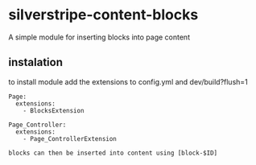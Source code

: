 # silverstripe-content-blocks
A simple module for inserting blocks into page content

## instalation

to install module add the extensions to config.yml and dev/build?flush=1

```
Page:
  extensions:
    - BlocksExtension

Page_Controller:
  extensions:
    - Page_ControllerExtension

blocks can then be inserted into content using [block-$ID]
